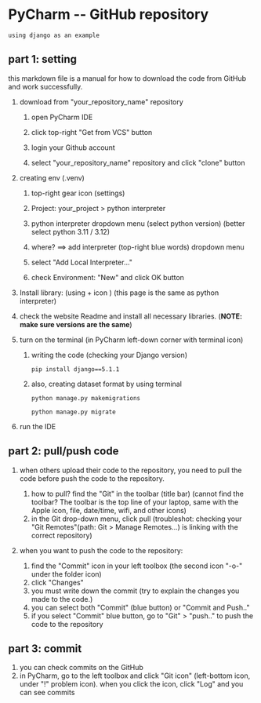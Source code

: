 # PyCharm -- GitHub repository

```textile
using django as an example
```

## part 1: setting

this markdown file is a manual for how to download the code from GitHub and work successfully. 

1. download from "your_repository_name" repository 
   
   1. open PyCharm IDE
   
   2. click top-right "Get from VCS" button 
   
   3. login your Github account
   
   4. select "your_repository_name" repository and click "clone" button 

2. creating env (.venv)
   
   1. top-right gear icon (settings)
   
   2. Project: your_project > python interpreter
   
   3. python interpreter dropdown menu (select python version) (better select python 3.11 / 3.12) 
   
   4. where? ==> add interpreter (top-right blue words) dropdown menu 
   
   5. select "Add Local Interpreter..."
   
   6. check Environment: "New" and click OK button 

3. Install library: (using + icon ) (this page is the same as python interpreter)

4. check the website Readme and install all necessary libraries. (**NOTE: make sure versions are the same**)

5. turn on the terminal (in PyCharm left-down corner with terminal icon) 
   
   1. writing the code (checking your Django version)
      
      ```textile
      pip install django==5.1.1 
      ```
   
   2. also, creating dataset format by using terminal
      
      ```textile
      python manage.py makemigrations
      ```
      
      ```textile
      python manage.py migrate              
      ```

6. run the IDE 

## part 2: pull/push code

1. when others upload their code to the repository, you need to pull the code before push the code to the repository.
   
   1. how to pull? find the "Git" in the toolbar (title bar) (cannot find the toolbar? The toolbar is the top line of your laptop, same with the Apple icon, file, date/time, wifi, and other icons)
   2. in the Git drop-down menu, click pull (troubleshot: checking your "Git Remotes"(path: Git > Manage Remotes...) is linking with the correct repository)

2. when you want to push the code to the repository:
   
   1. find the "Commit" icon in your left toolbox (the second icon "-o-" under the folder icon)
   2. click "Changes"
   3. you must write down the commit (try to explain the changes you made to the code.)
   4. you can select both "Commit" (blue button) or "Commit and Push.."
   5. if you select "Commit" blue button, go to "Git" > "push.." to push the code to the repository

## part 3: commit

1. you can check commits on the GitHub
2. in PyCharm, go to the left toolbox and click "Git icon" (left-bottom icon, under "!" problem icon). when you click the icon, click "Log" and you can see commits
